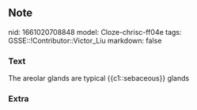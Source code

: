 ## Note
nid: 1661020708848
model: Cloze-chrisc-ff04e
tags: GSSE::!Contributor::Victor_Liu
markdown: false

### Text
<div>
  The areolar glands are typical {{c1::sebaceous}} glands
</div>

### Extra

